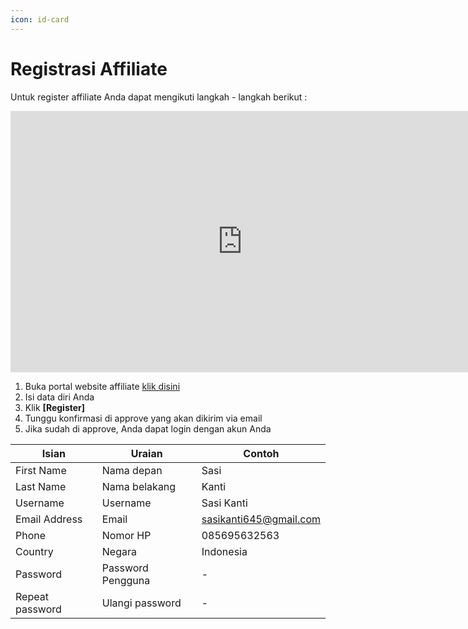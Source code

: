 ```yaml
---
icon: id-card
---
```


# Registrasi Affiliate

Untuk register affiliate Anda dapat mengikuti langkah - langkah berikut :&#x20;

<iframe width="742" height="418" src="https://www.youtube.com/embed/ezorU8sCOTQ/" title="01. Instalasi NoBox Desktop" frameborder="0" allow="accelerometer; autoplay; clipboard-write; encrypted-media; gyroscope; picture-in-picture; web-share" referrerpolicy="strict-origin-when-cross-origin" allowfullscreen></iframe>

1. Buka portal website affiliate [klik disini](https://crm.nobox.ai/affiliate/authentication_affiliate/register)
2. Isi data diri Anda
3. Klik **\[Register]**
4. Tunggu konfirmasi di approve yang akan dikirim via email
5. Jika sudah di approve, Anda dapat login dengan akun Anda

| Isian           | Uraian            | Contoh                 |
| --------------- | ----------------- | ---------------------- |
| First Name      | Nama depan        | Sasi                   |
| Last Name       | Nama belakang     | Kanti                  |
| Username        | Username          | Sasi Kanti             |
| Email Address   | Email             | sasikanti645@gmail.com |
| Phone           | Nomor HP          | 085695632563           |
| Country         | Negara            | Indonesia              |
| Password        | Password Pengguna | -                      |
| Repeat password | Ulangi password   | -                      |
